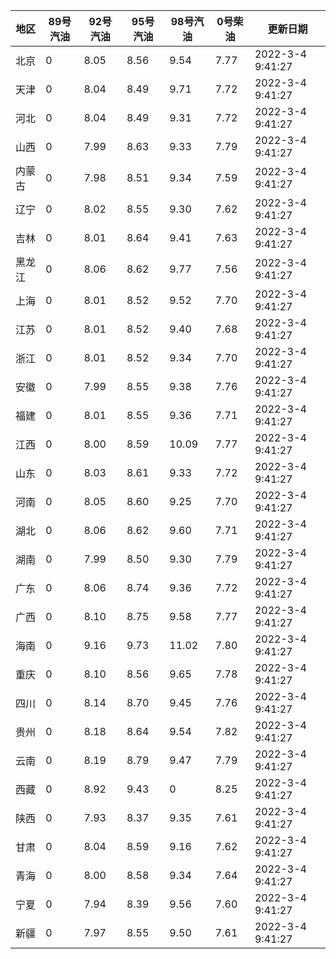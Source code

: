 | 地区 | 89号汽油 | 92号汽油 | 95号汽油 | 98号汽油 | 0号柴油 | 更新日期 |
| --- | --- | --- | --- | --- | --- | --- |
| 北京 | 0 | 8.05 | 8.56 | 9.54 | 7.77 | 2022-3-4 9:41:27 |
| 天津 | 0 | 8.04 | 8.49 | 9.71 | 7.72 | 2022-3-4 9:41:27 |
| 河北 | 0 | 8.04 | 8.49 | 9.31 | 7.72 | 2022-3-4 9:41:27 |
| 山西 | 0 | 7.99 | 8.63 | 9.33 | 7.79 | 2022-3-4 9:41:27 |
| 内蒙古 | 0 | 7.98 | 8.51 | 9.34 | 7.59 | 2022-3-4 9:41:27 |
| 辽宁 | 0 | 8.02 | 8.55 | 9.30 | 7.62 | 2022-3-4 9:41:27 |
| 吉林 | 0 | 8.01 | 8.64 | 9.41 | 7.63 | 2022-3-4 9:41:27 |
| 黑龙江 | 0 | 8.06 | 8.62 | 9.77 | 7.56 | 2022-3-4 9:41:27 |
| 上海 | 0 | 8.01 | 8.52 | 9.52 | 7.70 | 2022-3-4 9:41:27 |
| 江苏 | 0 | 8.01 | 8.52 | 9.40 | 7.68 | 2022-3-4 9:41:27 |
| 浙江 | 0 | 8.01 | 8.52 | 9.34 | 7.70 | 2022-3-4 9:41:27 |
| 安徽 | 0 | 7.99 | 8.55 | 9.38 | 7.76 | 2022-3-4 9:41:27 |
| 福建 | 0 | 8.01 | 8.55 | 9.36 | 7.71 | 2022-3-4 9:41:27 |
| 江西 | 0 | 8.00 | 8.59 | 10.09 | 7.77 | 2022-3-4 9:41:27 |
| 山东 | 0 | 8.03 | 8.61 | 9.33 | 7.72 | 2022-3-4 9:41:27 |
| 河南 | 0 | 8.05 | 8.60 | 9.25 | 7.70 | 2022-3-4 9:41:27 |
| 湖北 | 0 | 8.06 | 8.62 | 9.60 | 7.71 | 2022-3-4 9:41:27 |
| 湖南 | 0 | 7.99 | 8.50 | 9.30 | 7.79 | 2022-3-4 9:41:27 |
| 广东 | 0 | 8.06 | 8.74 | 9.36 | 7.72 | 2022-3-4 9:41:27 |
| 广西 | 0 | 8.10 | 8.75 | 9.58 | 7.77 | 2022-3-4 9:41:27 |
| 海南 | 0 | 9.16 | 9.73 | 11.02 | 7.80 | 2022-3-4 9:41:27 |
| 重庆 | 0 | 8.10 | 8.56 | 9.65 | 7.78 | 2022-3-4 9:41:27 |
| 四川 | 0 | 8.14 | 8.70 | 9.45 | 7.76 | 2022-3-4 9:41:27 |
| 贵州 | 0 | 8.18 | 8.64 | 9.54 | 7.82 | 2022-3-4 9:41:27 |
| 云南 | 0 | 8.19 | 8.79 | 9.47 | 7.79 | 2022-3-4 9:41:27 |
| 西藏 | 0 | 8.92 | 9.43 | 0 | 8.25 | 2022-3-4 9:41:27 |
| 陕西 | 0 | 7.93 | 8.37 | 9.35 | 7.61 | 2022-3-4 9:41:27 |
| 甘肃 | 0 | 8.04 | 8.59 | 9.16 | 7.62 | 2022-3-4 9:41:27 |
| 青海 | 0 | 8.00 | 8.58 | 9.34 | 7.64 | 2022-3-4 9:41:27 |
| 宁夏 | 0 | 7.94 | 8.39 | 9.56 | 7.60 | 2022-3-4 9:41:27 |
| 新疆 | 0 | 7.97 | 8.55 | 9.50 | 7.61 | 2022-3-4 9:41:27 |
